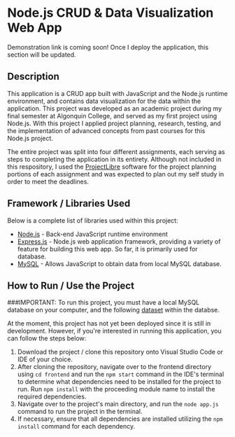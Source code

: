 # Node.js CRUD & Data Visualization Web App

Demonstration link is coming soon! Once I deploy the application, this section will be updated.

## Description
This application is a CRUD app built with JavaScript and the Node.js runtime environment, and contains data visualization for the data within the application. This project was developed as an academic project during my final semester at Algonquin College, and served as my first project using Node.js. With this project I applied project planning, research, testing, and the implementation of advanced concepts from past courses for this Node.js project.

The entire project was split into four different assignments, each serving as steps to completing the application in its entirety. Although not included in this respository, I used the [ProjectLibre](https://www.projectlibre.com/products) software for the project planning portions of each assignment and was expected to plan out my self study in order to meet the deadlines.

## Framework / Libraries Used
Below is a complete list of libraries used within this project:
* [Node.js](https://nodejs.org/en/about) - Back-end JavaScript runtime environment
* [Express.js](https://expressjs.com/) - Node.js web application framework, providing a variety of feature for building this web app. So far, it is primarily used for database.
* [MySQL](https://www.mongodb.com/docs/drivers/node/current/) - Allows JavaScript to obtain data from local MySQL database.

## How to Run / Use the Project

###IMPORTANT: To run this project, you must have a local MySQL database on your computer, and the following [dataset](https://open.canada.ca/data/en/dataset/1d41c12a-4d33-8992-e651-d76e481c7862/resource/51bdbad9-d6c2-4c9e-9bef-7ea0edbb3887?inner_span=True) within the databse.

At the moment, this project has not yet been deployed since it is still in development. However, if you're interested in running this application, you can follow the steps below:
1. Download the project / clone this repository onto Visual Studio Code or IDE of your choice.
2. After cloning the repository, navigate over to the frontend directory using `cd frontend` and run the `npm start` command in the IDE's terminal to determine what dependencies need to be installed for the project to run. Run `npm install` with the proceeding module name to install the required dependencies.
3. Navigate over to the project's main directory, and run the `node app.js` command to run the project in the terminal.
4. If necessary, ensure that all dependencies are installed utilizing the `npm install` command for each dependency.
